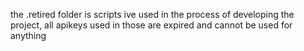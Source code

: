 the .retired folder is scripts ive used in the process of developing the project, all apikeys used in those are expired and cannot be used for anything
